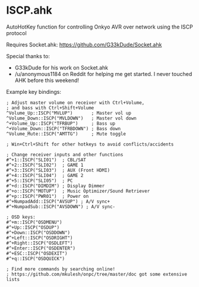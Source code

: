 # ISCP.ahk
AutoHotKey function for controlling Onkyo AVR over network using the ISCP protocol

Requires Socket.ahk: https://github.com/G33kDude/Socket.ahk

Special thanks to:
* G33kDude for his work on Socket.ahk
* /u/anonymous1184 on Reddit for helping me get started. I never touched AHK before this weekend!


Example key bindings:

```
; Adjust master volume on receiver with Ctrl+Volume,
; and bass with Ctrl+Shift+Volume
^Volume_Up::ISCP("MVLUP")       ; Master vol up
^Volume_Down::ISCP("MVLDOWN")   ; Master vol down
^+Volume_Up::ISCP("TFRBUP")     ; Bass up
^+Volume_Down::ISCP("TFRBDOWN") ; Bass down
^Volume_Mute::ISCP("AMTTG")     ; Mute toggle

; Win+Ctrl+Shift for other hotkeys to avoid conflicts/accidents

; Change receiver inputs and other functions
#^+1::ISCP("SLI01")  ; CBL/SAT
#^+2::ISCP("SLI02")  ; GAME 1
#^+3::ISCP("SLI03")  ; AUX (Front HDMI)
#^+4::ISCP("SLI04")  ; GAME 2
#^+5::ISCP("SLI05")  ; PC
#^+d::ISCP("DIMDIM") ; Display Dimmer
#^+o::ISCP("MOTUP")  ; Music Optimizer/Sound Retriever
#^+p::ISCP("PWR01")  ; Power on
#^+NumpadAdd::ISCP("AVSUP")	; A/V sync+
#^+NumpadSub::ISCP("AVSDOWN") ; A/V sync-

; OSD keys:
#^+m::ISCP("OSDMENU")
#^+Up::ISCP("OSDUP")
#^+Down::ISCP("OSDDOWN")
#^+Left::ISCP("OSDRIGHT")
#^+Right::ISCP("OSDLEFT")
#^+Enter::ISCP("OSDENTER")
#^+ESC::ISCP("OSDEXIT")
#^+q::ISCP("OSDQUICK")

; Find more commands by searching online!
; https://github.com/mkulesh/onpc/tree/master/doc got some extensive lists

```
